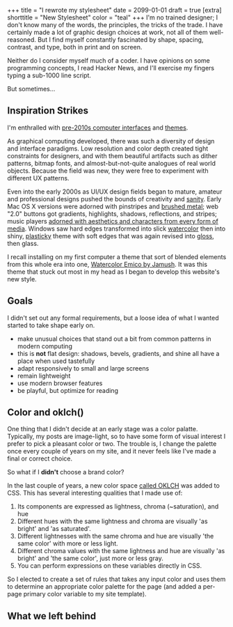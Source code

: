 +++
title = "I rewrote my stylesheet"
date = 2099-01-01
draft = true
[extra]
shorttitle = "New Stylesheet"
color = "teal"
+++
I'm no trained designer; I don't know many of the words, the principles, the tricks of the trade.
I have certainly made a lot of graphic design choices at work, not all of them well-reasoned.
But I find myself constantly fascinated by shape, spacing, contrast, and type, both in print and
on screen.

Neither do I consider myself much of a coder. I have opinions on some programming concepts, I read Hacker News,
and I'll exercise my fingers typing a sub-1000 line script.

But sometimes...

## Inspiration Strikes

I'm enthralled with [pre-2010s computer interfaces](http://toastytech.com/guis/index.html) and [themes](https://macthemes.garden/).

As graphical computing developed, there was such a diversity of design and interface paradigms. Low resolution
and color depth created tight constraints for designers, and with them beautiful artifacts such as dither patterns,
bitmap fonts, and almost-but-not-quite analogues of real world objects. Because the field was new, they were free to
experiment with different UX patterns.

Even into the early 2000s as UI/UX design fields began to mature, amateur and professional designs pushed the bounds
of creativity and [sanity](https://wmpskinsarchive.neocities.org/). Early Mac OS X versions were adorned with pinstripes
and [brushed metal](https://cdsassets.apple.com/live/6GJYWVAV/user/ma543_macosx10_3_welcome.pdf); web "2.0" buttons
got gradients, highlights, shadows, reflections, and stripes; music players [adorned with aesthetics and characters
from every form of media](https://skins.webamp.org/). Windows saw hard edges transformed into slick [watercolor](https://www.betaarchive.com/wiki/index.php?title=File:Windows_Whistler_2257_Professional_2257Pro1stboot1.png)
then into shiny, [plasticky](https://www.reddit.com/media?url=https%3A%2F%2Fpreview.redd.it%2Fw038pvfct6hd1.png%3Fwidth%3D1024%26format%3Dpng%26auto%3Dwebp%26s%3Db9374cc14fa18c9bc7f4f57bd19c54869c2b81a7)
theme with soft edges that was again revised into [gloss](https://microsoft.fandom.com/wiki/Windows_XP_themes?file=Windows_XP_Royale.png), then glass.

I recall installing on my first computer a theme that sort of blended elements from this whole era into one, [Watercolor Emico
by Jamush](https://www.deviantart.com/jamush/art/Watercolor-Emico-Blue-87650169). It was this theme that stuck out most in my head
as I began to develop this website's new style.

## Goals

I didn't set out any formal requirements, but a loose idea of what I wanted started to take shape early on.

* make unusual choices that stand out a bit from common patterns in modern computing
* this is **not** flat design: shadows, bevels, gradients, and shine all have a place when used tastefully
* adapt responsively to small and large screens
* remain lightweight
* use modern browser features
* be playful, but optimize for reading

## Color and oklch()

One thing that I didn't decide at an early stage was a color palatte. Typically, my posts are image-light,
so to have some form of visual interest I prefer to pick a pleasant color or two. The trouble is, I change
the palette once every couple of years on my site, and it never feels like I've made a final or correct
choice.

So what if I **didn't** choose a brand color?

In the last couple of years, a new color space [called OKLCH](https://evilmartians.com/chronicles/oklch-in-css-why-quit-rgb-hsl) was added to CSS.
This has several interesting qualities that I made use of:

1. Its components are expressed as lightness, chroma (~saturation), and hue
2. Different hues with the same lightness and chroma are visually 'as bright' and 'as saturated'.
3. Different lightnesses with the same chroma and hue are visually 'the same color' with more or less light.
4. Different chroma values with the same lightness and hue are visually 'as bright' and 'the same color', just more or less gray.
5. You can perform expressions on these variables directly in CSS.

So I elected to create a set of rules that takes any input color and uses them to determine an appropriate
color palette for the page (and added a per-page primary color variable to my site template).

## What we left behind